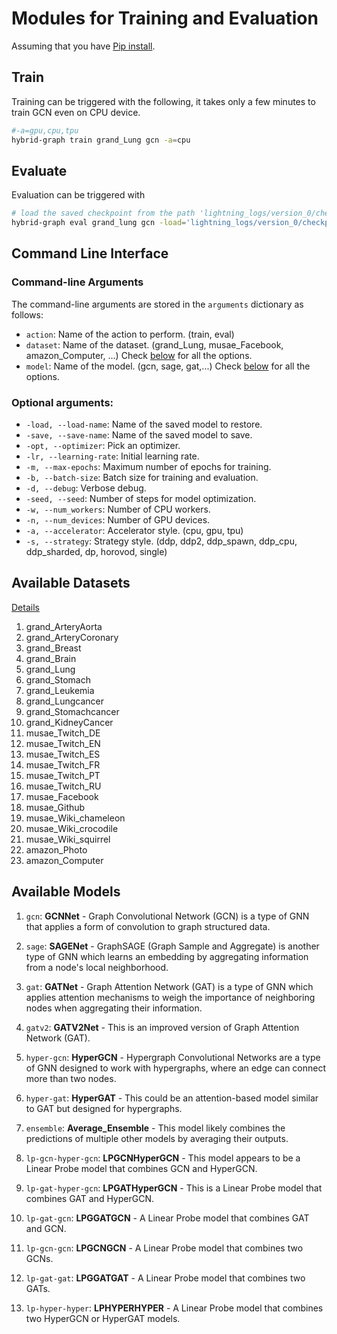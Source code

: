 # Modules for Training and Evaluation
Assuming that you have [Pip install](https://github.com/Zehui127/hybrid-graph-benchmark/#pip-install).
## Train
Training can be triggered with the following, it takes only a few minutes to train GCN even on CPU device.
```bash
#-a=gpu,cpu,tpu
hybrid-graph train grand_Lung gcn -a=cpu
```
## Evaluate
Evaluation can be triggered with
```bash
# load the saved checkpoint from the path 'lightning_logs/version_0/checkpoints/best.ckpt'
hybrid-graph eval grand_lung gcn -load='lightning_logs/version_0/checkpoints/best.ckpt' -a=cpu
```

## Command Line Interface
### Command-line Arguments

The command-line arguments are stored in the `arguments` dictionary as follows:

- `action`: Name of the action to perform. (train, eval)
- `dataset`: Name of the dataset. (grand_Lung, musae_Facebook, amazon_Computer, ...) Check [below](#Available-Datasets) for all the options.
- `model`: Name of the model. (gcn, sage, gat,...) Check [below](#Available-Models) for all the options.

### Optional arguments:


- `-load, --load-name`: Name of the saved model to restore.
- `-save, --save-name`: Name of the saved model to save.
- `-opt, --optimizer`: Pick an optimizer.
- `-lr, --learning-rate`: Initial learning rate.
- `-m, --max-epochs`: Maximum number of epochs for training.
- `-b, --batch-size`: Batch size for training and evaluation.
- `-d, --debug`: Verbose debug.
- `-seed, --seed`: Number of steps for model optimization.
- `-w, --num_workers`: Number of CPU workers.
- `-n, --num_devices`: Number of GPU devices.
- `-a, --accelerator`: Accelerator style. (cpu, gpu, tpu)
- `-s, --strategy`: Strategy style. (ddp, ddp2, ddp_spawn, ddp_cpu, ddp_sharded, dp, horovod, single)

## Available Datasets

[Details](datasets.md#musae-github)

1. grand_ArteryAorta
2. grand_ArteryCoronary
3. grand_Breast
4. grand_Brain
5. grand_Lung
6. grand_Stomach
7. grand_Leukemia
8. grand_Lungcancer
9. grand_Stomachcancer
10. grand_KidneyCancer
11. musae_Twitch_DE
12. musae_Twitch_EN
13. musae_Twitch_ES
14. musae_Twitch_FR
15. musae_Twitch_PT
16. musae_Twitch_RU
17. musae_Facebook
18. musae_Github
19. musae_Wiki_chameleon
20. musae_Wiki_crocodile
21. musae_Wiki_squirrel
22. amazon_Photo
23. amazon_Computer

## Available Models


1. `gcn`: **GCNNet** - Graph Convolutional Network (GCN) is a type of GNN that applies a form of convolution to graph structured data.

2. `sage`: **SAGENet** - GraphSAGE (Graph Sample and Aggregate) is another type of GNN which learns an embedding by aggregating information from a node's local neighborhood.

3. `gat`: **GATNet** - Graph Attention Network (GAT) is a type of GNN which applies attention mechanisms to weigh the importance of neighboring nodes when aggregating their information.

4. `gatv2`: **GATV2Net** - This is an improved version of Graph Attention Network (GAT).

5. `hyper-gcn`: **HyperGCN** - Hypergraph Convolutional Networks are a type of GNN designed to work with hypergraphs, where an edge can connect more than two nodes.

6. `hyper-gat`: **HyperGAT** - This could be an attention-based model similar to GAT but designed for hypergraphs.

7. `ensemble`: **Average_Ensemble** - This model likely combines the predictions of multiple other models by averaging their outputs.

8. `lp-gcn-hyper-gcn`: **LPGCNHyperGCN** - This model appears to be a Linear Probe model that combines GCN and HyperGCN.

9. `lp-gat-hyper-gcn`: **LPGATHyperGCN** - This is a Linear Probe model that combines GAT and HyperGCN.

10. `lp-gat-gcn`: **LPGGATGCN** - A Linear Probe model that combines GAT and GCN.

11. `lp-gcn-gcn`: **LPGCNGCN** - A Linear Probe model that combines two GCNs.

12. `lp-gat-gat`: **LPGGATGAT** - A Linear Probe model that combines two GATs.

13. `lp-hyper-hyper`: **LPHYPERHYPER** - A Linear Probe model that combines two HyperGCN or HyperGAT models.
